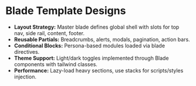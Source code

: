 # Blade Template Designs

- **Layout Strategy:** Master blade defines global shell with slots for top nav, side rail, content, footer.
- **Reusable Partials:** Breadcrumbs, alerts, modals, pagination, action bars.
- **Conditional Blocks:** Persona-based modules loaded via blade directives.
- **Theme Support:** Light/dark toggles implemented through Blade components with tailwind classes.
- **Performance:** Lazy-load heavy sections, use stacks for scripts/styles injection.

